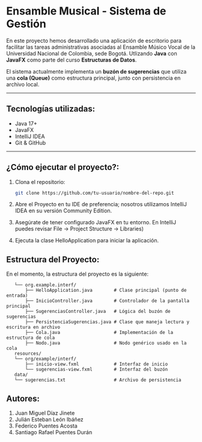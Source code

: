 # Ensamble Musical - Sistema de Gestión

En este proyecto hemos desarrollado una aplicación de escritorio para facilitar las tareas administrativas asociadas al Ensamble Músico Vocal de la Universidad Nacional de Colombia, sede Bogotá. Utlizando **Java** con **JavaFX** como parte del curso **Estructuras de Datos**.

El sistema actualmente implementa un **buzón de sugerencias** que utiliza una **cola (Queue)** como estructura principal, junto con persistencia en archivo local.

---

## Tecnologías utilizadas:

- Java 17+
- JavaFX
- IntelliJ IDEA
- Git & GitHub

---

## ¿Cómo ejecutar el proyecto?:

1. Clona el repositorio:

   ```bash
   git clone https://github.com/tu-usuario/nombre-del-repo.git

2. Abre el Proyecto en tu IDE de preferencia; nosotros utilizamos IntelliJ IDEA en su versión Community Edition.
3. Asegúrate de tener configurado JavaFX en tu entorno. En IntelliJ puedes revisar File → Project Structure → Libraries)
4. Ejecuta la clase HelloApplication para iniciar la aplicación.

## Estructura del Proyecto:

En el momento, la estructura del proyecto es la siguiente:

```src/
   └── org.example.interf/
       ├── HelloApplication.java        # Clase principal (punto de entrada)
       ├── InicioController.java        # Controlador de la pantalla principal
       ├── SugerenciasController.java   # Lógica del buzón de sugerencias
       ├── PersistenciaSugerencias.java # Clase que maneja lectura y escritura en archivo
       ├── Cola.java                    # Implementación de la estructura de cola
       ├── Nodo.java                    # Nodo genérico usado en la cola
   resources/
   └── org/example/interf/
       ├── inicio-view.fxml             # Interfaz de inicio
       └── sugerencias-view.fxml        # Interfaz del buzón
   data/
   └── sugerencias.txt                  # Archivo de persistencia 
```

## Autores:

1. Juan Miguel Díaz Jinete
2. Julián Esteban León Ibáñez
3. Federico Puentes Acosta
4. Santiago Rafael Puentes Durán
